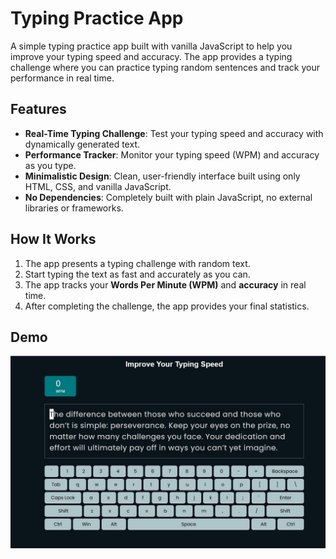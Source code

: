 # Typing Practice App

A simple typing practice app built with vanilla JavaScript to help you improve your typing speed and accuracy. The app provides a typing challenge where you can practice typing random sentences and track your performance in real time.

## Features

- **Real-Time Typing Challenge**: Test your typing speed and accuracy with dynamically generated text.
- **Performance Tracker**: Monitor your typing speed (WPM) and accuracy as you type.
- **Minimalistic Design**: Clean, user-friendly interface built using only HTML, CSS, and vanilla JavaScript.
- **No Dependencies**: Completely built with plain JavaScript, no external libraries or frameworks.

## How It Works

1. The app presents a typing challenge with random text.
2. Start typing the text as fast and accurately as you can.
3. The app tracks your **Words Per Minute (WPM)** and **accuracy** in real time.
4. After completing the challenge, the app provides your final statistics.

## Demo

![Typing Practice App Screenshot](./screenshot.jpg)
